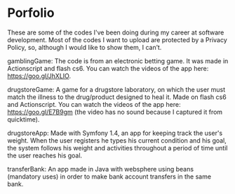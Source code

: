# Porfolio

These are some of the codes I've  been doing during my career at software development.  Most of the codes I want to upload are protected by a Privacy Policy, so, although I would like to show them, I can’t.

gamblingGame:  The code is from an electronic betting game. It was made in Actionscript and flash cs6. You can watch the videos of the app here: https://goo.gl/JhXLIO.

drugstoreGame: A game for a drugstore laboratory, on which the user must match the illness to the drug/product designed to heal it. Made on flash cs6 and Actionscript. You can watch the videos of the app here: https://goo.gl/E7B9gm (the video has no sound because I captured it from quicktime).
 
drugstoreApp: Made with Symfony 1.4, an app for keeping track the user's weight. When the user registers he types his current condition and his goal, the system follows his weight and activities throughout a period of time until the user reaches his goal.

transferBank: An app made in Java with websphere using beans (mandatory uses) in order to make bank account transfers in the same bank.
